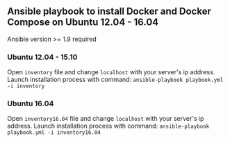 ## Ansible playbook to install Docker and Docker Compose on Ubuntu 12.04 - 16.04

Ansible version >= 1.9 required

### Ubuntu 12.04 - 15.10
Open `inventory` file and change `localhost` with your server's ip address.
Launch installation process with command:
`ansible-playbook playbook.yml -i inventory`

### Ubuntu 16.04
Open `inventory16.04` file and change `localhost` with your server's ip address.
Launch installation process with command:
`ansible-playbook playbook.yml -i inventory16.04`

